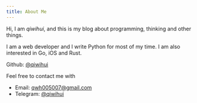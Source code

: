 ```yaml
---
title: About Me
---
```


Hi, I am *qiwihui*, and this is my blog about programming, thinking and other things.

I am a web developer and I write Python for most of my time. I am also interested in Go, iOS and Rust.

Github: [@qiwihui](https://github.com/qiwihui)

Feel free to contact me with

- Email: qwh005007@gmail.com
- Telegram: [@qiwihui](https://t.me/qiwihui)
